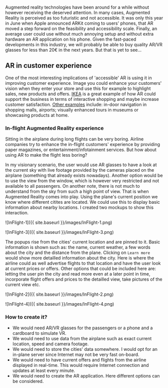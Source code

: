 Augmented reality technologies have been around for a while without however receiving the deserved attention. 
In many cases, Augmented Reality is perceived as too futuristic and not accessible. It was only
this year in June when Apple announced ARKit coming to users' phones, that AR moved a step forward on the feasibility 
and accessibility scale. Finally, an average user could use without much annoying setup and without extra hardware 
an AR application on his phone. Given the fast-paced developments in this industry, we will probably be able to buy quality 
AR/VR glasses for less than 20€ in the next years. But that is yet to see...

## AR in customer experience
One of the most interesting implications of 'accessible' AR is using it in improving customer experience. 
Image you could enhance your customers' vision when they enter your store and use this for example to highlight sales, new 
products and offers. [IKEA](https://www.gizmodo.com.au/2017/09/ikeas-new-augmented-reality-app-means-youre-never-not-at-ikea/)
is a great example of how AR could support the business in terms of interactive shopping and maybe increase customer satisfaction.
[Other examples](https://haptic.al/investment-giant-is-testing-virtual-reality-for-customer-service-training-bc95d20a96a6) 
include: in-door navigation in shopping malls, airports; visually enhanced tours in museums or showcasing products at home.
 
 ### In-flight Augmented Reality experience
 Sitting in the airplane during long flights can be very boring. Airline companies try to enhance the in-flight customers' experience
 by providing paper magazines, or entertainment/infotainment services. But how about using AR to make the flight less boring? 
 
 In my  visionary scenario, the user would use AR glasses to have a look at the current sky with live footage provided by the 
 cameras placed on the airplane (something that already exists nowadays). Another option would be to use the view from the window,
 which is however very restricted and not available to all passengers. On another note, there is not much to understand from the sky
 from such a high point of view. That is when Augmented Reality comes into play. Using the plane's current position we know where different 
 citites are located. We could use this to display basic information about nearby locations. I created two mockups to show this
 interaction.

 ![InFlight-1]({{ site.baseurl }}/images/InFlight-1.png)
 
 ![InFlight-3]({{ site.baseurl }}/images/InFlight-3.png)
 
 The popups rise from the cities' current location and are pinned to it. Basic information is shown such as: the name, current weather,
 a few words about the city and the distance from the plane. Clicking on `Learn more` would show more detailled information about the city.
 Here is where the airline could as well advertise flights to that location and have the user look at current prices or offers.
 Other options that could be included here are: letting the user pin the city and read more even at a later point in time, 
 incorporate flight offers and prices to the detailled view, take pictures of the current view etc.
 
 ![InFlight-2]({{ site.baseurl }}/images/InFlight-2.png)
 
 ![InFlight-4]({{ site.baseurl }}/images/InFlight-4.png)
 
 ### How to create it?
* We would need AR/VR glasses for the passengers or a phone and a cardboard to simulate VR.
* We would need to use data from the airplane such as exact current location, speed and camera footage.
* We would need to store the cities' data somewhere. I would opt for an in-plane server since Internet may not be very fast on-board.
* We would need to have current offers and flights from the airline displayed in real-time. This would require Internet connection
and updates at least every minute. 
* We would need to create the AR application. Here different options can be considered. 




